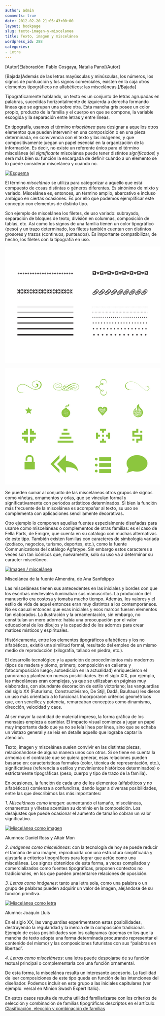 ```yaml
---
author: admin
comments: true
date: 2012-02-20 21:05:43+00:00
layout: bookpage
slug: texto-imagen-y-miscelanea
title: Texto, imagen y miscelánea
wordpress_id: 288
categories:
- Letra
---
```


[Autor]Elaboración: Pablo Cosgaya, Natalia Pano[/Autor]

[Bajada]Además de las letras mayúsculas y minúsculas, los números, los signos de puntuación y los signos comerciales, existen en la caja otros elementos tipográficos no alfabéticos: las misceláneas.[/Bajada]

Tipográficamente hablando, un texto es un conjunto de letras agrupadas en palabras, sucedidas horizontalmente de izquierda a derecha formando líneas que se agrupan una sobre otra. Esta mancha gris posee un color propio, producto de la familia y el cuerpo en que se compone, la variable escogida y la separación entre letras y entre líneas.

En tipografía, usamos el término _miscelánea_ para designar a aquellos otros elementos que pueden intervenir en una composición o en una pieza determinada, en convivencia con el texto y las imágenes, y que compositivamente juegan un papel esencial en la organización de la información. Es decir, no existe un referente único para el término miscelánea (el _significante_ miscelánea puede tener distintos _significados_) y será más bien su función la encargada de definir cuándo a un elemento se lo puede considerar miscelánea y cuándo no.

[![Esquema](http://www.oert.org/wp-content/uploads/2012/09/T03B_01_esquema.jpg)](http://www.oert.org/wp-content/uploads/2012/09/T03B_01_esquema.jpg)

El término _misceláneo_ se utiliza para categorizar a aquello que está compuesto de cosas distintas o géneros diferentes. Es sinónimo de mixto y variado. Miscelánea es, entonces, un término amplio, abarcativo e incluso ambiguo en ciertas ocasiones. Es por ello que podemos ejemplificar este concepto con elementos de distinto tipo.

Son ejemplo de miscelánea los filetes, de uso variado: subrayado, separación de bloques de texto, división en columnas, composición de tablas, etc. Así como los signos de una familia tienen un color tipográfico (peso) y un trazo determinado, los filetes también cuentan con distintos grosores y trazos (continuos, punteados). Es importante compatibilizar, de hecho, los filetes con la tipografía en uso.

![T03B_07_misc_021](/es/images/T03B_07_misc_021.jpg)

![T03B_01_misc1](/es/images/T03B_01_misc1.jpg)


Se pueden sumar al conjunto de las misceláneas otros grupos de signos como viñetas, ornamentos y orlas, que se vinculan formal y significativamente con períodos artísticos determinados. Si bien la función más frecuente de la miscelánea es acompañar al texto, su uso se complementa con aplicaciones sencillamente decorativas.

Otro ejemplo lo componen aquellas fuentes especialmente diseñadas para usarse como misceláneas o complementos de otras familias: es el caso de Fella Parts, de Emigre, que cuenta en su catálogo con muchas alternativas de este tipo. También existen familias con caracteres de simbología variada (zodíaco, negocios, turismo, deportes, etc.), como la fuente Communications del catálogo Agfatype. Sin embargo estos caracteres a veces son tan icónicos que, nuevamente, solo su uso va a determinar su carácter misceláneo.

[![Imagen / miscelánea](http://www.oert.org/wp-content/uploads/2012/09/T03B_02_misc_imag.jpg)](http://www.oert.org/wp-content/uploads/2012/09/T03B_02_misc_imag.jpg)

<p class="caption">Miscelánea de la fuente Almendra, de Ana Sanfelippo</p>

Las misceláneas tienen sus antecedentes en las iniciales y bordes con que los escribas medievales iluminaban sus manuscritos. La producción del manuscrito era costosa y tomaba mucho tiempo. Además, los valores y el estilo de vida de aquel entonces eran muy distintos a los contemporáneos. No es casual entonces que esas iniciales y esos marcos fuesen elementos tan elaborados. La ilustración y la ornamentación, sin embargo, no constituían un mero adorno: había una preocupación por el valor educacional de los dibujos y la capacidad de los adornos para crear matices místicos y espirituales.

Históricamente, entre los elementos tipográficos alfabéticos y los no alfabéticos, existió una similitud formal, resultado del empleo de un mismo medio de reproducción (xilografía, tallado en piedra, etc.).

El desarrollo tecnológico y la aparición de procedimientos más modernos (tipos de madera y plomo, primero; composición en caliente y fotocomposición luego; autoedición en la actualidad) enriquecieron el panorama y plantearon nuevas posibilidades. En el siglo XIX, por ejemplo, las misceláneas eran complejas, ya que se utilizaban en páginas muy elaboradas, con abundante decoración de estilo victoriano; las vanguardias del siglo XX (Futurismo, Constructivismo, De Stijl, Dadá, Bauhaus) les dieron un uso más orientado a lo funcional. Incorporaron criterios geométricos que, con sencillez y potencia, remarcaban conceptos como dinamismo, dirección, velocidad y caos.

Al ser mayor la cantidad de material impreso, la forma gráfica de los mensajes empieza a cambiar. El impacto visual comienza a jugar un papel muy importante dado que ya no se leía línea por línea, sino que se echaba un vistazo general y se leía en detalle aquello que lograba captar la atención.

Texto, imagen y miscelánea suelen convivir en las distintas piezas, relacionándose de alguna manera unos con otros. Si se tiene en cuenta la armonía o el contraste que se quiera generar, esas relaciones pueden basarse en: características formales (color, técnica de representación, etc.), significativas (referencia a estilos y movimientos históricos determinados) o estrictamente tipográficas (peso, cuerpo y tipo de trazo de la familia).

En ocasiones, la función de cada uno de los elementos (alfabéticos y no alfabéticos) comienza a confundirse, dando lugar a diversas posibilidades, entre las que describimos las más importantes:

_1. Misceláneas como imagen_: aumentando el tamaño, misceláneas, ornamentos y viñetas acentúan su dominio en la composición. Los desajustes que puede ocasionar el aumento de tamaño cobran un valor significativo.

[![Miscelánea como imagen](http://www.oert.org/wp-content/uploads/2012/09/T03B_05_miscimg_Ross-Mon.jpg)](http://www.oert.org/wp-content/uploads/2012/09/T03B_05_miscimg_Ross-Mon.jpg)

<p class="caption">Alumnos: Daniel Ross y Altair Mon</p>

_2. Imágenes como misceláneas_: con la tecnología de hoy se puede reducir el tamaño de una imagen, reproducirla con una estructura simplificada y ajustarla a criterios tipográficos para lograr que actúe como una miscelánea. Los signos obtenidos de esta forma, a veces compilados y comercializados como fuentes tipográficas, proponen contextos no tradicionales, en los que pueden presentarse relaciones de oposición.

_3. Letras como imágenes_: tanto una letra sola, como una palabra o un grupo de palabras pueden adquirir un valor de imagen, alejándose de su función primitiva.

[![Miscelánea como letra](http://www.oert.org/wp-content/uploads/2012/09/T03B_04_letramisc_Lluis.jpg)](http://www.oert.org/wp-content/uploads/2012/09/T03B_04_letramisc_Lluis.jpg)

<p class="caption">Alumno: Joaquín Lluis</p>

En el siglo XX, las vanguardias experimentaron estas posibilidades, destruyendo la regularidad y la inercia de la composición tradicional. Ejemplo de estas posibilidades son los caligramas (poemas en los que la mancha de texto adopta una forma determinada procurando representar el contenido del mismo) y las composiciones futuristas con sus “palabras en libertad”.

_4. Letras como misceláneas_: una letra puede despojarse de su función textual principal o complementarla con una función ornamental.

De esta forma, la miscelánea resulta un interesante accesorio. La facilidad de leer composiciones de este tipo queda en función de las intenciones del diseñador. Podemos incluir en este grupo a las iniciales capitulares (ver ejemplo: versal en Minion Swash Expert Italic).

En estos casos resulta de mucha utilidad familiarizarse con los criterios de selección y combinación de familias tipográficas descriptos en el artículo: [Clasificación, elección y combinación de familias](/?p=167)
